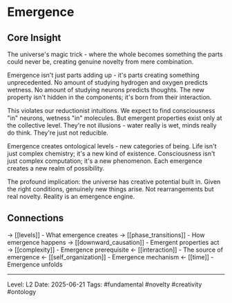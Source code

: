 # Emergence

## Core Insight
The universe's magic trick - where the whole becomes something the parts could never be, creating genuine novelty from mere combination.

Emergence isn't just parts adding up - it's parts creating something unprecedented. No amount of studying hydrogen and oxygen predicts wetness. No amount of studying neurons predicts thoughts. The new property isn't hidden in the components; it's born from their interaction.

This violates our reductionist intuitions. We expect to find consciousness "in" neurons, wetness "in" molecules. But emergent properties exist only at the collective level. They're not illusions - water really is wet, minds really do think. They're just not reducible.

Emergence creates ontological levels - new categories of being. Life isn't just complex chemistry; it's a new kind of existence. Consciousness isn't just complex computation; it's a new phenomenon. Each emergence creates a new realm of possibility.

The profound implication: the universe has creative potential built in. Given the right conditions, genuinely new things arise. Not rearrangements but real novelty. Reality is an emergence engine.

## Connections
→ [[levels]] - What emergence creates
→ [[phase_transitions]] - How emergence happens
→ [[downward_causation]] - Emergent properties act
→ [[complexity]] - Emergence prerequisite
← [[interaction]] - The source of emergence
← [[self_organization]] - Emergence mechanism
← [[time]] - Emergence unfolds

---
Level: L2
Date: 2025-06-21
Tags: #fundamental #novelty #creativity #ontology